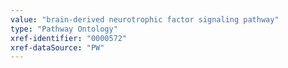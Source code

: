 ```yaml
---
value: "brain-derived neurotrophic factor signaling pathway"
type: "Pathway Ontology"
xref-identifier: "0000572"
xref-dataSource: "PW"
---
```

